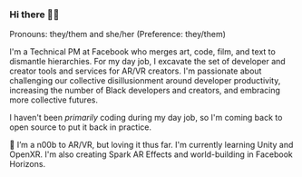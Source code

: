 ### Hi there 👋🏿

Pronouns: they/them and she/her (Preference: they/them)

I'm a Technical PM at Facebook who merges art, code, film, and text to dismantle hierarchies. For my day job, I excavate the set of developer and creator tools and services for AR/VR creators. I'm passionate about challenging our collective disillusionment around developer productivity, increasing the number of Black developers and creators, and embracing more collective futures. 

I haven't been _primarily_ coding during my day job, so I'm coming back to open source to put it back in practice.

🌱 I’m a n00b to AR/VR, but loving it thus far. I'm currently learning Unity and OpenXR. I'm also creating Spark AR Effects and world-building in Facebook Horizons. 


